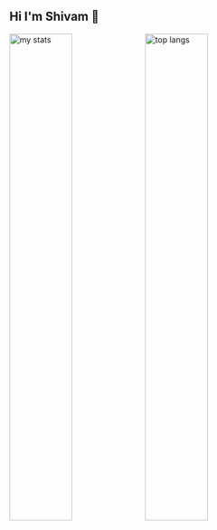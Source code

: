 ## Hi I'm Shivam 👋

<img alt="my stats" align="left" width="47%" src="https://github-readme-stats.vercel.app/api?username=ShivamKumar2883"/>

<img alt="top langs" align="left" width="47%" src="https://github-readme-stats.vercel.app/api/top-langs/?username=ShivamKumar2883&layout=compact"/>
<!--
**ShivamKumar2883/ShivamKumar2883** is a ✨ _special_ ✨ repository because its `README.md` (this file) appears on your GitHub profile.

Here are some ideas to get you started:

- 🔭 I’m currently working on ...
- 🌱 I’m currently learning ...
- 👯 I’m looking to collaborate on ...
- 🤔 I’m looking for help with ...
- 💬 Ask me about ...
- 📫 How to reach me: ...
- 😄 Pronouns: ...
- ⚡ Fun fact: ...
-->
